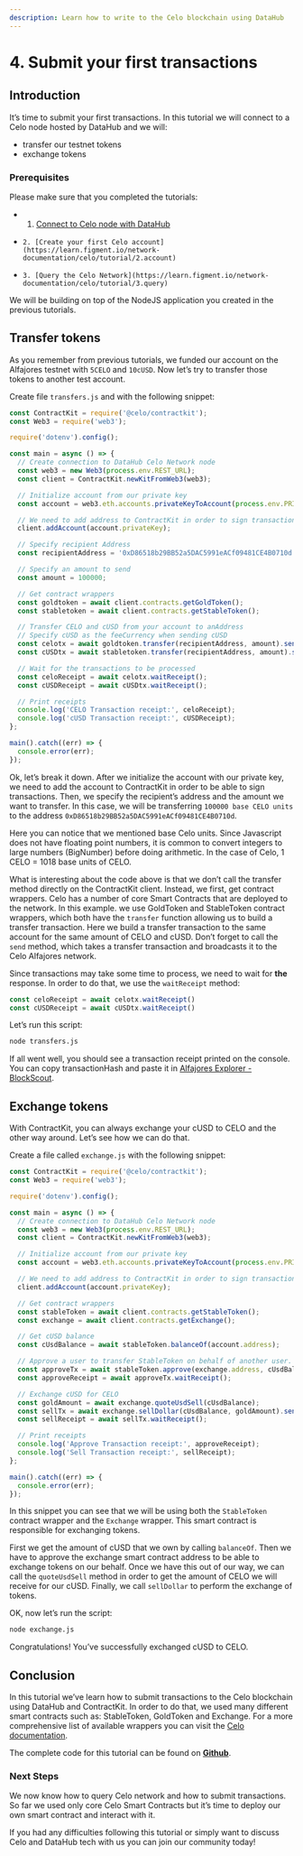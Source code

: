 ```yaml
---
description: Learn how to write to the Celo blockchain using DataHub
---
```


# 4. Submit your first transactions

## Introduction

It’s time to submit your first transactions. In this tutorial we will connect to a Celo node hosted by DataHub and we will:

* transfer our testnet tokens
* exchange tokens

### Prerequisites

Please make sure that you completed the tutorials:

* 1. [Connect to Celo node with DataHub](https://learn.figment.io/network-documentation/celo/tutorial/1.connect)
*     2. [Create your first Celo account](https://learn.figment.io/network-documentation/celo/tutorial/2.account)
*     3. [Query the Celo Network](https://learn.figment.io/network-documentation/celo/tutorial/3.query)

We will be building on top of the NodeJS application you created in the previous tutorials.

## Transfer tokens

As you remember from previous tutorials, we funded our account on the Alfajores testnet with `5CELO` and `10cUSD`. Now let’s try to transfer those tokens to another test account.

Create file `transfers.js` and with the following snippet:

```javascript
const ContractKit = require('@celo/contractkit');
const Web3 = require('web3');

require('dotenv').config();

const main = async () => {
  // Create connection to DataHub Celo Network node
  const web3 = new Web3(process.env.REST_URL);
  const client = ContractKit.newKitFromWeb3(web3);

  // Initialize account from our private key
  const account = web3.eth.accounts.privateKeyToAccount(process.env.PRIVATE_KEY);

  // We need to add address to ContractKit in order to sign transactions
  client.addAccount(account.privateKey);

  // Specify recipient Address
  const recipientAddress = '0xD86518b29BB52a5DAC5991eACf09481CE4B0710d';

  // Specify an amount to send
  const amount = 100000;

  // Get contract wrappers
  const goldtoken = await client.contracts.getGoldToken();
  const stabletoken = await client.contracts.getStableToken();

  // Transfer CELO and cUSD from your account to anAddress
  // Specify cUSD as the feeCurrency when sending cUSD
  const celotx = await goldtoken.transfer(recipientAddress, amount).send({from: account.address});
  const cUSDtx = await stabletoken.transfer(recipientAddress, amount).send({from: account.address, feeCurrency: stabletoken.address});

  // Wait for the transactions to be processed
  const celoReceipt = await celotx.waitReceipt();
  const cUSDReceipt = await cUSDtx.waitReceipt();

  // Print receipts
  console.log('CELO Transaction receipt:', celoReceipt);
  console.log('cUSD Transaction receipt:', cUSDReceipt);
};

main().catch((err) => {
  console.error(err);
});
```

Ok, let’s break it down. After we initialize the account with our private key, we need to add the account to ContractKit in order to be able to sign transactions. Then, we specify the recipient’s address and the amount we want to transfer. In this case, we will be transferring `100000 base CELO units` to the address `0xD86518b29BB52a5DAC5991eACf09481CE4B0710d`.

Here you can notice that we mentioned base Celo units. Since Javascript does not have floating point numbers, it is common to convert integers to large numbers \(BigNumber\) before doing arithmetic. In the case of Celo, 1 CELO = 1018 base units of CELO.

What is interesting about the code above is that we don’t call the transfer method directly on the ContractKit client. Instead, we first, get contract wrappers. Celo has a number of core Smart Contracts that are deployed to the network. In this example. we use GoldToken and StableToken contract wrappers, which both have the `transfer` function allowing us to build a transfer transaction. Here we build a transfer transaction to the same account for the same amount of CELO and cUSD. Don’t forget to call the `send` method, which takes a transfer transaction and broadcasts it to the Celo Alfajores network.

Since transactions may take some time to process, we need to wait for **the** response. In order to do that, we use the `waitReceipt` method:

```javascript
const celoReceipt = await celotx.waitReceipt()
const cUSDReceipt = await cUSDtx.waitReceipt()
```

Let’s run this script:

```bash
node transfers.js
```

If all went well, you should see a transaction receipt printed on the console. You can copy transactionHash and paste it in [Alfajores Explorer - BlockScout](https://alfajores-blockscout.celo-testnet.org/txs).

## Exchange tokens

With ContractKit, you can always exchange your cUSD to CELO and the other way around. Let’s see how we can do that.

Create a file called `exchange.js` with the following snippet:

```javascript
const ContractKit = require('@celo/contractkit');
const Web3 = require('web3');

require('dotenv').config();

const main = async () => {
  // Create connection to DataHub Celo Network node
  const web3 = new Web3(process.env.REST_URL);
  const client = ContractKit.newKitFromWeb3(web3);

  // Initialize account from our private key
  const account = web3.eth.accounts.privateKeyToAccount(process.env.PRIVATE_KEY);

  // We need to add address to ContractKit in order to sign transactions
  client.addAccount(account.privateKey);

  // Get contract wrappers
  const stableToken = await client.contracts.getStableToken();
  const exchange = await client.contracts.getExchange();

  // Get cUSD balance
  const cUsdBalance = await stableToken.balanceOf(account.address);

  // Approve a user to transfer StableToken on behalf of another user.
  const approveTx = await stableToken.approve(exchange.address, cUsdBalance).send({from: account.address});
  const approveReceipt = await approveTx.waitReceipt();

  // Exchange cUSD for CELO
  const goldAmount = await exchange.quoteUsdSell(cUsdBalance);
  const sellTx = await exchange.sellDollar(cUsdBalance, goldAmount).send({from: account.address})
  const sellReceipt = await sellTx.waitReceipt();

  // Print receipts
  console.log('Approve Transaction receipt:', approveReceipt);
  console.log('Sell Transaction receipt:', sellReceipt);
};

main().catch((err) => {
  console.error(err);
});
```

In this snippet you can see that we will be using both the `StableToken` contract wrapper and the `Exchange` wrapper. This smart contract is responsible for exchanging tokens.

First we get the amount of cUSD that we own by calling `balanceOf`. Then we have to approve the exchange smart contract address to be able to exchange tokens on our behalf. Once we have this out of our way, we can call the `quoteUsdSell` method in order to get the amount of CELO we will receive for our cUSD. Finally, we call `sellDollar` to perform the exchange of tokens.

OK, now let’s run the script:

```bash
node exchange.js
```

Congratulations! You’ve successfully exchanged cUSD to CELO.

## Conclusion

In this tutorial we’ve learn how to submit transactions to the Celo blockchain using DataHub and ContractKit. In order to do that, we used many different smart contracts such as: StableToken, GoldToken and Exchange. For a more comprehensive list of available wrappers you can visit the [Celo documentation](https://docs.celo.org/v/master/developer-guide/contractkit/contracts-wrappers-registry).

The complete code for this tutorial can be found on [**Github**](https://github.com/figment-networks/tutorials/tree/main/celo/4_transactions).

### Next Steps

We now know how to query Celo network and how to submit transactions. So far we used only core Celo Smart Contracts but it’s time to deploy our own smart contract and interact with it.

If you had any difficulties following this tutorial or simply want to discuss Celo and DataHub tech with us you can join our community today!

